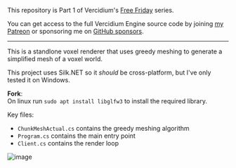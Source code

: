 This repository is Part 1 of Vercidium's [Free Friday](https://www.patreon.com/posts/100857028) series.

You can get access to the full Vercidium Engine source code by joining [my Patreon](https://www.patreon.com/vercidium)
or sponsoring me on [GitHub sponsors](https://github.com/vercidium-patreon).

---

This is a standlone voxel renderer that uses greedy meshing to generate a simplified mesh of a voxel world.

This project uses Silk.NET so it *should* be cross-platform, but I've only tested it on Windows.

**Fork**: \
On linux run `sudo apt install libglfw3` to install the required library.

Key files:

- `ChunkMeshActual.cs` contains the greedy meshing algorithm
- `Program.cs` contains the main entry point
- `Client.cs` contains the render loop

![image](https://github.com/vercidium-patreon/meshing/assets/12014138/125ca9d5-14bf-4e8c-9fbd-76f4ef6d64b9)
